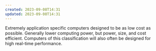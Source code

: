 ```yaml
---
created: 2023-09-08T14:31
updated: 2023-09-08T14:31
---
```

Extremely application specific computers designed to be as low cost as possible. Generally lower computing power, but power, size, and cost efficient. Computers of this classification will also often be designed for high real-time performance.